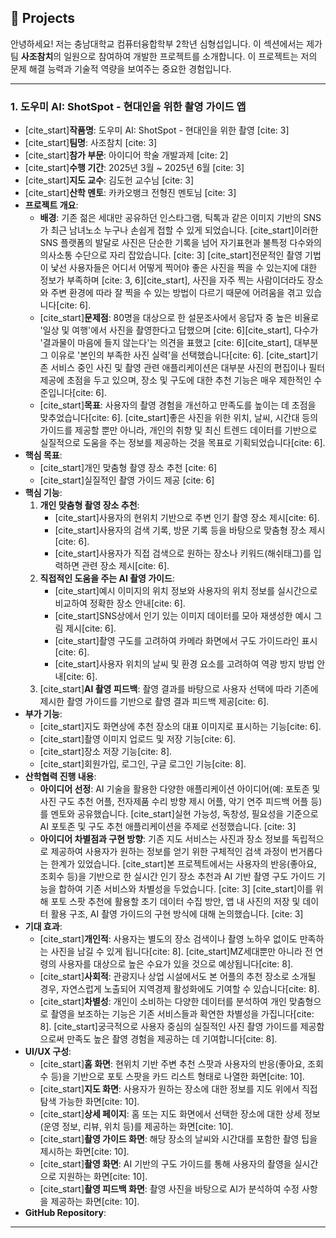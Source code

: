 ## 🚀 Projects

안녕하세요! 저는 충남대학교 컴퓨터융합학부 2학년 심형섭입니다. 이 섹션에서는 제가 팀 **사조참치**의 일원으로 참여하여 개발한 프로젝트를 소개합니다. 이 프로젝트는 저의 문제 해결 능력과 기술적 역량을 보여주는 중요한 경험입니다.

---

### 1. 도우미 AI: ShotSpot - 현대인을 위한 촬영 가이드 앱

* [cite_start]**작품명**: 도우미 AI: ShotSpot - 현대인을 위한 촬영 [cite: 3]
* [cite_start]**팀명**: 사조참치 [cite: 3]
* [cite_start]**참가 부문**: 아이디어 학술 개발과제 [cite: 2]
* [cite_start]**수행 기간**: 2025년 3월 ~ 2025년 6월 [cite: 3]
* [cite_start]**지도 교수**: 김도헌 교수님 [cite: 3]
* [cite_start]**산학 멘토**: 카카오뱅크 전형진 멘토님 [cite: 3]
* **프로젝트 개요**:
    * **배경**: 기존 젊은 세대만 공유하던 인스타그램, 틱톡과 같은 이미지 기반의 SNS가 최근 남녀노소 누구나 손쉽게 접할 수 있게 되었습니다. [cite_start]이러한 SNS 플랫폼의 발달로 사진은 단순한 기록을 넘어 자기표현과 불특정 다수와의 의사소통 수단으로 자리 잡았습니다. [cite: 3] [cite_start]전문적인 촬영 기법이 낯선 사용자들은 어디서 어떻게 찍어야 좋은 사진을 찍을 수 있는지에 대한 정보가 부족하며 [cite: 3, 6][cite_start], 사진을 자주 찍는 사람이더라도 장소와 주변 환경에 따라 잘 찍을 수 있는 방법이 다르기 때문에 어려움을 겪고 있습니다[cite: 6].
    * [cite_start]**문제점**: 80명을 대상으로 한 설문조사에서 응답자 중 높은 비율로 '일상 및 여행'에서 사진을 촬영한다고 답했으며 [cite: 6][cite_start], 다수가 '결과물이 마음에 들지 않는다'는 의견을 표했고 [cite: 6][cite_start], 대부분 그 이유로 '본인의 부족한 사진 실력'을 선택했습니다[cite: 6]. [cite_start]기존 서비스 중인 사진 및 촬영 관련 애플리케이션은 대부분 사진의 편집이나 필터 제공에 초점을 두고 있으며, 장소 및 구도에 대한 추천 기능은 매우 제한적인 수준입니다[cite: 6].
    * [cite_start]**목표**: 사용자의 촬영 경험을 개선하고 만족도를 높이는 데 초점을 맞추었습니다[cite: 6]. [cite_start]좋은 사진을 위한 위치, 날씨, 시간대 등의 가이드를 제공할 뿐만 아니라, 개인의 취향 및 최신 트렌드 데이터를 기반으로 실질적으로 도움을 주는 정보를 제공하는 것을 목표로 기획되었습니다[cite: 6].
* **핵심 목표**:
    * [cite_start]개인 맞춤형 촬영 장소 추천 [cite: 6]
    * [cite_start]실질적인 촬영 가이드 제공 [cite: 6]
* **핵심 기능**:
    1.  **개인 맞춤형 촬영 장소 추천**:
        * [cite_start]사용자의 현위치 기반으로 주변 인기 촬영 장소 제시[cite: 6].
        * [cite_start]사용자의 검색 기록, 방문 기록 등을 바탕으로 맞춤형 장소 제시[cite: 6].
        * [cite_start]사용자가 직접 검색으로 원하는 장소나 키워드(해쉬태그)를 입력하면 관련 장소 제시[cite: 6].
    2.  **직접적인 도움을 주는 AI 촬영 가이드**:
        * [cite_start]예시 이미지의 위치 정보와 사용자의 위치 정보를 실시간으로 비교하여 정확한 장소 안내[cite: 6].
        * [cite_start]SNS상에서 인기 있는 이미지 데이터를 모아 재생성한 예시 그림 제시[cite: 6].
        * [cite_start]촬영 구도를 고려하여 카메라 화면에서 구도 가이드라인 표시[cite: 6].
        * [cite_start]사용자 위치의 날씨 및 환경 요소를 고려하여 역광 방지 방법 안내[cite: 6].
    3.  [cite_start]**AI 촬영 피드백**: 촬영 결과를 바탕으로 사용자 선택에 따라 기존에 제시한 촬영 가이드를 기반으로 촬영 결과 피드백 제공[cite: 6].
* **부가 기능**:
    * [cite_start]지도 화면상에 추천 장소의 대표 이미지로 표시하는 기능[cite: 6].
    * [cite_start]촬영 이미지 업로드 및 저장 기능[cite: 6].
    * [cite_start]장소 저장 기능[cite: 8].
    * [cite_start]회원가입, 로그인, 구글 로그인 기능[cite: 8].
* **산학협력 진행 내용**:
    * **아이디어 선정**: AI 기술을 활용한 다양한 애플리케이션 아이디어(예: 포토존 및 사진 구도 추천 어플, 전자제품 수리 방향 제시 어플, 악기 연주 피드백 어플 등)를 멘토와 공유했습니다. [cite_start]실현 가능성, 독창성, 필요성을 기준으로 AI 포토존 및 구도 추천 애플리케이션을 주제로 선정했습니다. [cite: 3]
    * **아이디어 차별점과 구현 방향**: 기존 지도 서비스는 사진과 장소 정보를 독립적으로 제공하여 사용자가 원하는 정보를 얻기 위한 구체적인 검색 과정이 번거롭다는 한계가 있었습니다. [cite_start]본 프로젝트에서는 사용자의 반응(좋아요, 조회수 등)을 기반으로 한 실시간 인기 장소 추천과 AI 기반 촬영 구도 가이드 기능을 합하여 기존 서비스와 차별성을 두었습니다. [cite: 3] [cite_start]이를 위해 포토 스팟 추천에 활용할 초기 데이터 수집 방안, 앱 내 사진의 저장 및 데이터 활용 구조, AI 촬영 가이드의 구현 방식에 대해 논의했습니다. [cite: 3]
* **기대 효과**:
    * [cite_start]**개인적**: 사용자는 별도의 장소 검색이나 촬영 노하우 없이도 만족하는 사진을 남길 수 있게 됩니다[cite: 8]. [cite_start]MZ세대뿐만 아니라 전 연령의 사용자를 대상으로 높은 수요가 있을 것으로 예상됩니다[cite: 8].
    * [cite_start]**사회적**: 관광지나 상업 시설에서도 본 어플의 추천 장소로 소개될 경우, 자연스럽게 노출되어 지역경제 활성화에도 기여할 수 있습니다[cite: 8].
    * [cite_start]**차별성**: 개인이 소비하는 다양한 데이터를 분석하여 개인 맞춤형으로 촬영을 보조하는 기능은 기존 서비스들과 확연한 차별성을 가집니다[cite: 8]. [cite_start]궁극적으로 사용자 중심의 실질적인 사진 촬영 가이드를 제공함으로써 만족도 높은 촬영 경험을 제공하는 데 기여합니다[cite: 8].
* **UI/UX 구성**:
    * [cite_start]**홈 화면**: 현위치 기반 주변 추천 스팟과 사용자의 반응(좋아요, 조회수 등)을 기반으로 포토 스팟을 카드 리스트 형태로 나열한 화면[cite: 10].
    * [cite_start]**지도 화면**: 사용자가 원하는 장소에 대한 정보를 지도 위에서 직접 탐색 가능한 화면[cite: 10].
    * [cite_start]**상세 페이지**: 홈 또는 지도 화면에서 선택한 장소에 대한 상세 정보(운영 정보, 리뷰, 위치 등)를 제공하는 화면[cite: 10].
    * [cite_start]**촬영 가이드 화면**: 해당 장소의 날씨와 시간대를 포함한 촬영 팁을 제시하는 화면[cite: 10].
    * [cite_start]**촬영 화면**: AI 기반의 구도 가이드를 통해 사용자의 촬영을 실시간으로 지원하는 화면[cite: 10].
    * [cite_start]**촬영 피드백 화면**: 촬영 사진을 바탕으로 AI가 분석하여 수정 사항을 제공하는 화면[cite: 10].
* **GitHub Repository**: 

---